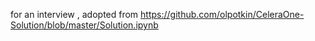 for an interview , adopted from https://github.com/olpotkin/CeleraOne-Solution/blob/master/Solution.ipynb

